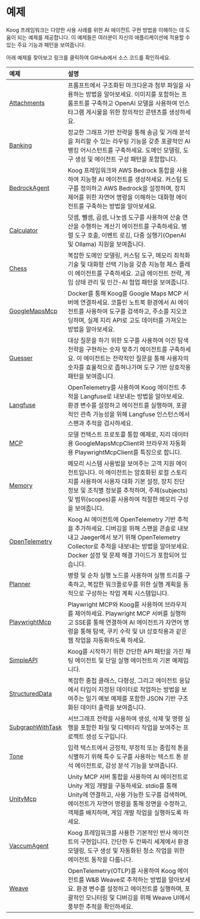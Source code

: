 # 예제

Koog 프레임워크는 다양한 사용 사례를 위한 AI 에이전트 구현 방법을 이해하는 데 도움이 되는 예제를 제공합니다. 이 예제들은 여러분이 자신의 애플리케이션에 적용할 수 있는 주요 기능과 패턴을 보여줍니다.

아래 예제를 찾아보고 링크를 클릭하여 GitHub에서 소스 코드를 확인하세요.

| 예제                                                                                                                          | 설명                                                                                                                                                                                                                                                                                                                                                                                               |
|:--------------------------------------------------------------------------------------------------------------------------------|:---------------------------------------------------------------------------------------------------------------------------------------------------------------------------------------------------------------------------------------------------------------------------------------------------------------------------------------------------------------------------------------------------|
| [Attachments](examples/Attachments.md)                                                                                          | 프롬프트에서 구조화된 마크다운과 첨부 파일을 사용하는 방법을 알아보세요. 이미지를 포함하는 프롬프트를 구축하고 OpenAI 모델을 사용하여 인스타그램 게시물을 위한 창의적인 콘텐츠를 생성하세요.                                                                                                                                                                                                                                                                  |
| [Banking](examples/Banking.md)                                                                                                  | 정교한 그래프 기반 전략을 통해 송금 및 거래 분석을 처리할 수 있는 라우팅 기능을 갖춘 포괄적인 AI 뱅킹 어시스턴트를 구축하세요. 도메인 모델링, 도구 생성 및 에이전트 구성 패턴을 포함합니다.                                                                                                                                                                                                                                                                                                  |
| [BedrockAgent](examples/BedrockAgent.md)                                                                                        | Koog 프레임워크와 AWS Bedrock 통합을 사용하여 지능형 AI 에이전트를 생성하세요. 커스텀 도구를 정의하고 AWS Bedrock을 설정하며, 장치 제어를 위한 자연어 명령을 이해하는 대화형 에이전트를 구축하는 방법을 알아보세요.                                                                                                                                                                                                                                                  |
| [Calculator](examples/Calculator.md)                                                                                            | 덧셈, 뺄셈, 곱셈, 나눗셈 도구를 사용하여 산술 연산을 수행하는 계산기 에이전트를 구축하세요. 병렬 도구 호출, 이벤트 로깅, 다중 실행기(OpenAI 및 Ollama) 지원을 보여줍니다.                                                                                                                                                                                                                                                                                              |
| [Chess](examples/Chess.md)                                                                                                      | 복잡한 도메인 모델링, 커스텀 도구, 메모리 최적화 기술 및 대화형 선택 기능을 갖춘 지능형 체스 플레이 에이전트를 구축하세요. 고급 에이전트 전략, 게임 상태 관리 및 인간-AI 협업 패턴을 보여줍니다.                                                                                                                                                                                                                                                                                                                               |
| [GoogleMapsMcp](examples/GoogleMapsMcp.md)                                                                                      | Docker를 통해 Koog를 Google Maps MCP 서버에 연결하세요. 코틀린 노트북 환경에서 AI 에이전트를 사용하여 도구를 검색하고, 주소를 지오코딩하며, 실제 지리 API로 고도 데이터를 가져오는 방법을 알아보세요.                                                                                                                                                                                                                                                                                                                        |
| [Guesser](examples/Guesser.md)                                                                                                  | 대상 질문을 하기 위한 도구를 사용하여 이진 탐색 전략을 구현하는 숫자 맞추기 에이전트를 구축하세요. 이 에이전트는 전략적인 질문을 통해 사용자의 숫자를 효율적으로 좁혀나가며 도구 기반 상호작용 패턴을 보여줍니다.                                                                                                                                                                                                                                                                     |
| [Langfuse](examples/Langfuse.md)                                                                                                | OpenTelemetry를 사용하여 Koog 에이전트 추적을 Langfuse로 내보내는 방법을 알아보세요. 환경 변수를 설정하고 에이전트를 실행하며, 포괄적인 관측 가능성을 위해 Langfuse 인스턴스에서 스팬과 추적을 검사하세요.                                                                                                                                                                                                                                                                     |
| [MCP](https://github.com/JetBrains/koog/tree/develop/examples/src/main/kotlin/ai/koog/agents/example/mcp)                       | 모델 컨텍스트 프로토콜 통합 예제로, 지리 데이터용 GoogleMapsMcpClient와 브라우저 자동화용 PlaywrightMcpClient를 특징으로 합니다.                                                                                                                                                                                                                                                                                                                                            |
| [Memory](https://github.com/JetBrains/koog/tree/develop/examples/src/main/kotlin/ai/koog/agents/example/memory)                 | 메모리 시스템 사용법을 보여주는 고객 지원 에이전트입니다. 이 에이전트는 암호화된 로컬 스토리지를 사용하여 사용자 대화 기본 설정, 장치 진단 정보 및 조직별 정보를 추적하며, 주제(subjects) 및 범위(scopes)를 사용하여 적절한 메모리 구성을 보여줍니다.                                                                                                                                                                                                                                                                                        |
| [OpenTelemetry](examples/OpenTelemetry.md)                                                                                      | Koog AI 에이전트에 OpenTelemetry 기반 추적을 추가하세요. 디버깅을 위해 스팬을 콘솔로 내보내고 Jaeger에서 보기 위해 OpenTelemetry Collector로 추적을 내보내는 방법을 알아보세요. Docker 설정 및 문제 해결 가이드가 포함되어 있습니다.                                                                                                                                                                                                                                                                                       |
| [Planner](https://github.com/JetBrains/koog/tree/develop/examples/src/main/kotlin/ai/koog/agents/example/planner)               | 병렬 및 순차 실행 노드를 사용하여 실행 트리를 구축하고, 복잡한 워크플로우를 위한 실행 계획을 동적으로 구성하는 작업 계획 시스템입니다.                                                                                                                                                                                                                                                                                                                                                             |
| [PlaywrightMcp](examples/PlaywrightMcp.md)                                                                                      | Playwright MCP와 Koog를 사용하여 브라우저를 제어하세요. Playwright MCP 서버를 실행하고 SSE를 통해 연결하여 AI 에이전트가 자연어 명령을 통해 탐색, 쿠키 수락 및 UI 상호작용과 같은 웹 작업을 자동화하도록 하세요.                                                                                                                                                                                                                                                                             |
| [SimpleAPI](https://github.com/JetBrains/koog/tree/develop/examples/src/main/kotlin/ai/koog/agents/example/simpleapi)           | Koog를 시작하기 위한 간단한 API 패턴을 가진 채팅 에이전트 및 단일 실행 에이전트의 기본 예제입니다.                                                                                                                                                                                                                                                                                                                                                       |
| [StructuredData](https://github.com/JetBrains/koog/tree/develop/examples/src/main/kotlin/ai/koog/agents/example/structureddata) | 복잡한 중첩 클래스, 다형성, 그리고 에이전트 응답에서 타입이 지정된 데이터로 작업하는 방법을 보여주는 일기 예보 예제를 포함한 JSON 기반 구조화된 데이터 출력을 보여줍니다.                                                                                                                                                                                                                                                                                                 |
| [SubgraphWithTask](https://github.com/JetBrains/koog/tree/develop/examples/src/main/kotlin/ai/koog/agents/example/subgraphwithtask) | 서브그래프 전략을 사용하여 생성, 삭제 및 명령 실행을 포함한 파일 및 디렉터리 작업을 보여주는 프로젝트 생성 도구입니다.                                                                                                                                                                                                                                                                                                                                                                                       |
| [Tone](https://github.com/JetBrains/koog/tree/develop/examples/src/main/kotlin/ai/koog/agents/example/tone)                     | 입력 텍스트에서 긍정적, 부정적 또는 중립적 톤을 식별하기 위해 특수 도구를 사용하는 텍스트 톤 분석 에이전트로, 감성 분석 기능을 보여줍니다.                                                                                                                                                                                                                                                                                                                              |
| [UnityMcp](examples/UnityMcp.md)                                                                                                | Unity MCP 서버 통합을 사용하여 AI 에이전트로 Unity 게임 개발을 구동하세요. stdio를 통해 Unity에 연결하고, 사용 가능한 도구를 검색하며, 에이전트가 자연어 명령을 통해 장면을 수정하고, 객체를 배치하며, 게임 개발 작업을 실행하도록 하세요.                                                                                                                                                                                                                                                                                       |
| [VaccumAgent](examples/VaccumAgent.md)                                                                                          | Koog 프레임워크를 사용한 기본적인 반사 에이전트의 구현입니다. 간단한 두 칸짜리 세계에서 환경 모델링, 도구 생성 및 자동화된 청소 작업을 위한 에이전트 동작을 다룹니다.                                                                                                                                                                                                                                                                                         |
| [Weave](examples/Weave.md)                                                                                                      | OpenTelemetry(OTLP)를 사용하여 Koog 에이전트를 W&B Weave로 추적하는 방법을 알아보세요. 환경 변수를 설정하고 에이전트를 실행하며, 포괄적인 모니터링 및 디버깅을 위해 Weave UI에서 풍부한 추적을 확인하세요.                                                                                                                                                                                                                                              |